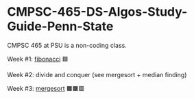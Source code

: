 # CMPSC-465-DS-Algos-Study-Guide-Penn-State

CMPSC 465 at PSU is a non-coding class.

Week #1: [fibonacci](fibonacci.md) 🟩

Week #2:
  divide and conquer (see mergesort + median finding)
 
Week #3:
  [mergesort](mergesort/mergesort.md) 🟧🟧🟥

